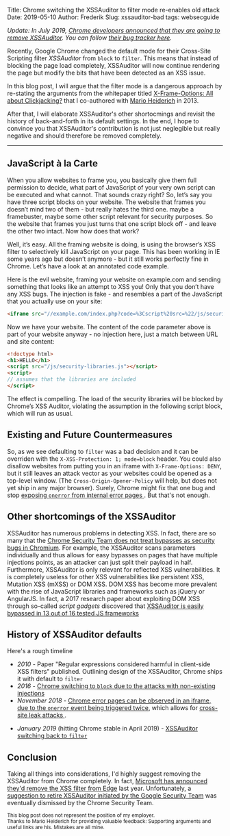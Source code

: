Title: Chrome switching the XSSAuditor to filter mode re-enables old attack
Date: 2019-05-10
Author: Frederik
Slug: xssauditor-bad 
tags: websecguide

*Update: In July 2019, [Chrome developers announced that they are going
to remove XSSAuditor](https://groups.google.com/a/chromium.org/forum/#!searchin/blink-dev/xssauditor|sort:date/blink-dev/TuYw-EZhO9g/5xHgUfaBAwAJ).
You can follow [their bug tracker
here](https://bugs.chromium.org/p/chromium/issues/detail?id=968591).*

Recently, Google Chrome changed the default mode for their Cross-Site Scripting
filter *XSSAuditor* from `block` to `filter`. This means that instead of
blocking the page load completely, XSSAuditor will now continue rendering the
page but modify the bits that have been detected as an XSS issue.

In this blog post, I will argue that the filter mode is a dangerous approach
by re-stating the arguments from the whitepaper titled
[X-Frame-Options: All about
Clickjacking?](https://frederik-braun.com/xfo-clickjacking.pdf)
that I co-authored with [Mario Heiderich](https://heideri.ch/) in
2013.

After that, I will elaborate XSSAuditor's other shortocmings and revisit
the history of back-and-forth in its default settings.
In the end, I hope to convince you that XSSAuditor's contribution is
not just neglegible  but really negative and should therefore be removed
completely.

<hr>

## JavaScript à la Carte
When you allow websites to frame you, you basically give them full permission to
decide, what part of JavaScript of your very own script can be executed and what
cannot. That sounds crazy right? So, let’s say you have three script blocks on
your website. The website that frames you doesn’t mind two of them - but really
hates the third one. maybe a framebuster, maybe some other script relevant for
security purposes. So the website that frames you just turns that one script
block off - and leave the other two intact. Now how does that work?

Well, it’s easy. All the framing website is doing, is using the browser’s XSS
filter to selectively kill JavaScript on your page. This has been working in IE
some years ago but doesn’t anymore - but it still works perfectly fine in
Chrome. Let’s have a look at an annotated code example.

Here is the evil website, framing your website on example.com and sending
something that looks like an attempt to XSS you! Only that you don’t have any
XSS bugs. The injection is fake - and resembles a part of the JavaScript that
you actually use on your site:

```html
<iframe src="//example.com/index.php?code=%3Cscript%20src=%22/js/security-libraries.js%22%3E%3C/script%3E"></iframe>

```

Now we have your website. The content of the code parameter above is part of
your website anyway - no injection here, just a match between URL and site
content:

```html
<!doctype html>
<h1>HELLO</h1>
<script src="/js/security-libraries.js"></script>
<script>
// assumes that the libraries are included
</script>
```

The effect is compelling. The load of the security libraries will be blocked by
Chrome’s XSS Auditor, violating the assumption in the following script block,
which will run as usual.

## Existing and Future Countermeasures
So, as we see defaulting to `filter` was a bad decision and it can be overriden
with the `X-XSS-Protection: 1; mode=block` header. You could also disallow
websites from putting you in an iframe with `X-Frame-Options: DENY`, but it
still leaves an attack vector as your websites could be opened as a top-level
window. (The `Cross-Origin-Opener-Policy` will help, but does not yet
ship in any major browser). Surely, Chrome might fix that one bug and stop
[exposing `onerror` from internal error pages
](https://portswigger.net/blog/exposing-intranets-with-reliable-browser-based-port-scanning).
But that's not enough.

## Other shortcomings of the XSSAuditor
XSSAuditor has numerous problems in detecting XSS. In fact, there are so many
that the [Chrome Security Team does not treat bypasses as security bugs in
Chromium](
https://chromium.googlesource.com/chromium/src/+/master/docs/security/faq.md#are-xss-filter-bypasses-considered-security-bugs).
For example, the XSSAuditor scans parameters individually and thus allows for
easy bypasses on pages that have multiple injections points, as an attacker can
just split their payload in half.
Furthermore, XSSAuditor is only relevant for reflected XSS vulnerabilities. It
is completely useless for other XSS vulnerabilities like persistent XSS,
Mutation XSS (mXSS) or DOM XSS. DOM XSS has become more prevalent with the
rise of JavaScript libraries and frameworks such as jQuery or AngularJS.
In fact, a 2017 research paper about exploiting DOM XSS through so-called
*script gadgets* discovered that [XSSAuditor is easily bypassed in 13 out of 16
tested JS frameworks
](https://github.com/google/security-research-pocs/blob/master/script-gadgets/ccs_gadgets.pdf)


## History of XSSAuditor defaults
Here's a rough timeline

- *2010* - Paper "Regular expressions considered harmful in client-side XSS
filters" published. Outlining design of the XSSAuditor, Chrome ships it
with default to `filter`
- *2016* - [Chrome switching to `block` due to the attacks with non-existing
injections](https://groups.google.com/a/chromium.org/forum/#!msg/blink-dev/aZsNygF84JM/86EbD_q0CAAJ)
- *November 2018* - [Chrome error pages can be observed in an iframe, due to
the `onerror` event being triggered
twice](https://portswigger.net/blog/exposing-intranets-with-reliable-browser-based-port-scanning),
which allows for [cross-site leak attacks
](https://github.com/xsleaks/xsleaks/wiki/Browser-Side-Channels#xss-filters).
* *January 2019* (hitting Chrome stable in April 2019) - [XSSAuditor switching
back to
`filter`](https://chromium-review.googlesource.com/c/chromium/src/+/1417872)

## Conclusion
Taking all things into considerations, I'd highly suggest removing the
XSSAuditor from Chrome completely. In fact, [Microsoft has announced they'd
remove the XSS filter from Edge](
https://blogs.windows.com/windowsexperience/2018/07/25/announcing-windows-10-insider-preview-build-17723-and-build-18204/)
last year. Unfortunately, a [suggestion to retire XSSAuditor initiated by the
Google Security Team](
https://bugs.chromium.org/p/chromium/issues/detail?id=898081&desc=2) was
eventually dismissed by the Chrome Security Team.

<footnote><small>
This blog post does not represent the position of my employer.<br>
Thanks to Mario Heiderich for providing valuable feedback:
Supporting arguments and useful links are his. Mistakes are all mine.
</small></footnote>
